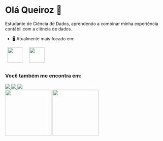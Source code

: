 # Olá Queiroz 👋

Estudante de Ciência de Dados, aprendendo a combinar minha experiência contábil com a ciência de dados.

* 🖥️ Atualmente mais focado em:

<div style="display: inline">
&nbsp;&nbsp;<img width='50' height='50' src="https://cdn.jsdelivr.net/gh/devicons/devicon/icons/python/python-original.svg" />&nbsp;&nbsp;
&nbsp;&nbsp;<img width='50' height='50' src="https://cdn.jsdelivr.net/gh/devicons/devicon/icons/git/git-original.svg" />&nbsp;&nbsp;
</div>

##

### Você também me encontra em:
<a href="https://www.linkedin.com/in/christianvqueiroz/">
<img src="https://img.shields.io/badge/linkedin-230077B5.svg?style-for-the-badge&logo=linkedin&logoColor=white"> </a>
<a href="https://llucaslleall.medium.com/">
<img src="https://img.shields.io/badge/Medium-12100E?style-for-the-badge&logo=medium&logoColor=white"> </a>
<a href="https://www.instagram.com/christian_queiroz/">
<img src="https://img.shields.io/badge/Instagram-FF0000.svg?style-for-the-badge&logo= Instagram&logoColor=white"> </a>


<div>
<img height="150em" src="https://github-readme-stats.vercel.app/api?username=christianvq75&show_icons=true&theme=tokyonight"/>

<img height="150em" src="https://github-readme-stats.vercel.app/api/top-langs/?username=christianvq75&layout=compact" />

</div>
